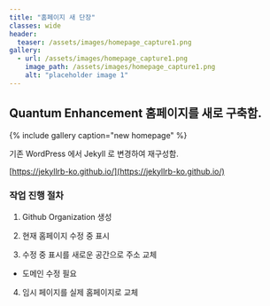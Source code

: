 ```yaml
---
title: "홈페이지 새 단장"
classes: wide
header:
  teaser: /assets/images/homepage_capture1.png
gallery:
  - url: /assets/images/homepage_capture1.png
    image_path: /assets/images/homepage_capture1.png
    alt: "placeholder image 1"  
---
```


## Quantum Enhancement 홈페이지를 새로 구축함. 

{% include gallery caption="new homepage" %}

기존 WordPress 에서 Jekyll 로 변경하여 재구성함. 

[https://jekyllrb-ko.github.io/](https://jekyllrb-ko.github.io/)

### 작업 진행 절차 

1. Github Organization 생성  

2. 현재 홈페이지 수정 중 표시  

3. 수정 중 표시를 새로운 공간으로 주소 교체   
  - 도메인 수정 필요  

4. 임시 페이지를 실제 홈페이지로 교체   
